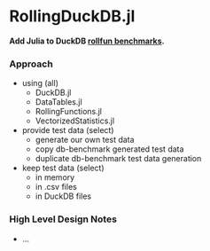 # RollingDuckDB.jl
__Add Julia to DuckDB [rollfun benchmarks](https://github.com/duckdblabs/db-benchmark/pull/9).__

### Approach

- using (all)
  - DuckDB.jl
  - DataTables.jl
  - RollingFunctions.jl
  - VectorizedStatistics.jl
- provide test data (select)
  - generate our own test data
  - copy db-benchmark generated test data
  - duplicate db-benchmark test data generation
- keep test data (select)
  - in memory
  - in .csv files
  - in DuckDB files

### High Level Design Notes

- ...
  
